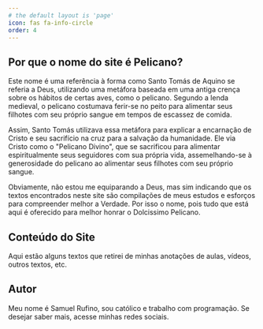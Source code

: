 ```yaml
---
# the default layout is 'page'
icon: fas fa-info-circle
order: 4
---
```


## Por que o nome do site é Pelicano?

Este nome é uma referência à forma como Santo Tomás de Aquino se referia a Deus, utilizando uma metáfora baseada em uma antiga crença sobre os hábitos de certas aves, como o pelicano. Segundo a lenda medieval, o pelicano costumava ferir-se no peito para alimentar seus filhotes com seu próprio sangue em tempos de escassez de comida. 

Assim, Santo Tomás utilizava essa metáfora para explicar a encarnação de Cristo e seu sacrifício na cruz para a salvação da humanidade. Ele via Cristo como o "Pelicano Divino", que se sacrificou para alimentar espiritualmente seus seguidores com sua própria vida, assemelhando-se à generosidade do pelicano ao alimentar seus filhotes com seu próprio sangue.

Obviamente, não estou me equiparando a Deus, mas sim indicando que os textos encontrados neste site são compilações de meus estudos e esforços para compreender melhor a Verdade. Por isso o nome, pois tudo que está aqui é oferecido para melhor honrar o Dolcissimo Pelicano.

## Conteúdo do Site

Aqui estão alguns textos que retirei de minhas anotações de aulas, vídeos, outros textos, etc.

## Autor

Meu nome é Samuel Rufino, sou católico e trabalho com programação. Se desejar saber mais, acesse minhas redes sociais.
